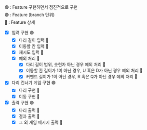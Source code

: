 🟢 : Feature 구현하면서 점진적으로 구현 <br>
🟣 : Feature (branch 단위) <br>
🔹 : Feature 상세 <br>

- [x] 입려 구현 🟣
  - [x] 다리 길이 입력 🔹
  - [x] 이동할 칸 입력 🔹
  - [x] 재시도 입력 🔹
  - [x] 예외 처리 🔹
    - [x] 다리 길이 범위, 숫현자 아닌 경우 예외 처리 🔹
    - [x] 이동할 칸 길이가 1이 아닌 경우, U 혹은 D가 아닌 경우 예외 처리 🔹 
    - [x] 커맨드 길이가 1이 아닌 경우, R 혹은 Q가 아닌 경우 예외 처리 🔹
- [x] 다리 건너기 게임 구현 🟣
  - [x] 다리 구현 🔹
  - [x] 이동 구현 🔹
- [x] 출력 구현 🟢
  - [x] 다리 출력 🔹
  - [x] 결과 출력 🔹
  - [x] 그 외 게임 메시지 출력 🔹